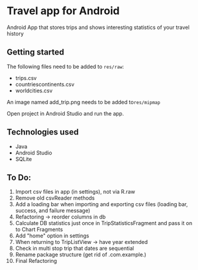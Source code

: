 # Travel app for Android
Android App that stores trips and shows interesting statistics of your travel history

## Getting started
The following files need to be added to `res/raw`:
- trips.csv
- countriescontinents.csv
- worldcities.csv

An image named add_trip.png needs to be added to`res/mipmap`

Open project in Android Studio and run the app.

## Technologies used
- Java
- Android Studio
- SQLite

## To Do:
1. Import csv files in app (in settings), not via R.raw
1. Remove old csvReader methods
1. Add a loading bar when importing and exporting csv files (loading bar, success, and failure message)
1. Refactoring -> reorder columns in db
1. Calculate DB statistics just once in TripStatisticsFragment and pass it on to Chart Fragments
1. Add "home" option in settings
1. When returning to TripListView -> have year extended
1. Check in multi stop trip that dates are sequential
1. Rename package structure (get rid of .com.example.)
1. Final Refactoring
